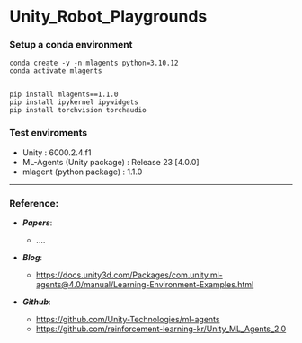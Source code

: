 # Unity_Robot_Playgrounds

### Setup a conda environment

 ```
 conda create -y -n mlagents python=3.10.12
 conda activate mlagents


 pip install mlagents==1.1.0
 pip install ipykernel ipywidgets
 pip install torchvision torchaudio
 ```

 ### Test enviroments

 - Unity : 6000.2.4.f1
 - ML-Agents (Unity package) : Release 23 [4.0.0]
 - mlagent (python package)  : 1.1.0



 ---
### Reference:


- ***Papers***:
    - ....

- ***Blog***:
    - https://docs.unity3d.com/Packages/com.unity.ml-agents@4.0/manual/Learning-Environment-Examples.html


- ***Github***:
    - https://github.com/Unity-Technologies/ml-agents
    - https://github.com/reinforcement-learning-kr/Unity_ML_Agents_2.0